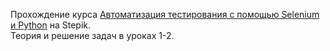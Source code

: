 Прохождение курса [Автоматизация тестирования с помощью Selenium и Python](https://stepik.org/course/575/syllabus) на Stepik.  
Теория и решение задач в уроках 1-2.